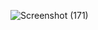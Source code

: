 ![Screenshot (171)](https://user-images.githubusercontent.com/57228633/109426354-57be7900-7a13-11eb-8dd6-4a33613e49fe.png)
